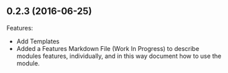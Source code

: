 ## 0.2.3 (2016-06-25)

Features:

  - Add Templates
  - Added a Features Markdown File (Work In Progress) to describe modules features, individually, and in this way document how to use the module.

